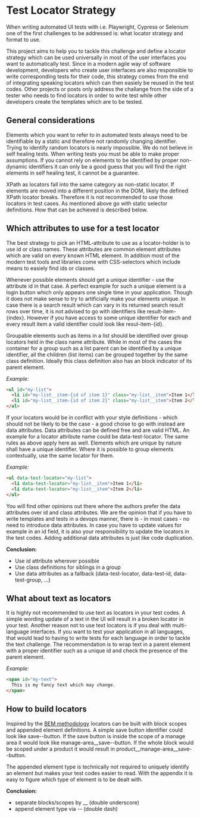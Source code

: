 # Test Locator Strategy

When writing automated UI tests with i.e. Playwright, Cypress or Selenium one of the first challenges to be addressed is: what locator strategy and format to use.

This project aims to help you to tackle this challenge and define a locator strategy which can be used universally in most of the user interfaces you want to automatically test.
Since in a modern agile way of software development, developers who create user interfaces are also responsible to write corresponding tests for their code, this strategy comes from the end of integrating speaking locators which can then easiely be reused in the test codes. Other projects or posts only address the challange from the side of a tester who needs to find locators in order to write test while other developers create the templates which are to be tested.

## General considerations
Elements which you want to refer to in automated tests always need to be identifiable by a static and therefore not randomly changing identifier. Trying to identify random locators is nearly impossible. We do not believe in self healing tests. When writing tests you must be able to make proper assumptions. If you cannot rely on elements to be identified by proper non-dynamic identifiers it can only be a good guess that you will find the right elements in self healing test, it cannot be a guarantee.

XPath as locators fall into the same category as non-static locator. If elements are moved into a different position in the DOM, likely the defined XPath locator breaks. Therefore it is not recommended to use those locators in test cases. As mentioned above go with static selector definitions. How that can be achieved is described below.

## Which attributes to use for a test locator
The best strategy to pick an HTML-attribute to use as a locator-holder is to use id or class names. These attributes are common element attributes which are valid on every known HTML element. In addition most of the modern test tools and libraries come with CSS-selectors which include means to easiely find ids or classes.

Whenever possible elements should get a unique identifier - use the attribute id in that case. A perfect example for such a unique element is a login button which only appears one single time in your application. Though it does not make sense to try to artificially make your elements unique. In case there is a search result which can vary in its returned search result rows over time, it is not advised to go with identifiers like result-item-{index}. However if you have access to some unique identifier for each and every result item a valid identifier could look like resul-item-{id}.

Groupable elements such as items in a list should be identified over group locators held in the class name attribute. While in most of the cases the container for a group such as a list parent can be identified by a unique identifier, all the children (list items) can be grouped together by the same class definition. Ideally this class definition also has an block indicator of its parent element.

_Example:_
```html
<ul id="my-list">
  <li id="my-list__item-{id of item 1}" class="my-list__item">Item 1</li>
  <li id="my-list__item-{id of item 2}" class="my-list__item">Item 2</li>
</ul>
```

If your locators would be in conflict with your style definitions - which should not be likely to be the case - a good choise to go with instead are data attributes. Data attributes can be defined free and are valid HTML. An example for a locator attribute name could be data-test-locator. The same rules as above apply here as well. Elements which are unique by nature shall have a unique identifier. Where it is possible to group elements contextually, use the same locator for them.
 
_Example:_
```html
<ul data-test-locator="my-list">
  <li data-test-locator="my-list__item">Item 1</li>
  <li data-test-locator="my-list__item">Item 2</li>
</ul>
```

You will find other opinions out there where the authors prefer the data attributes over id and class attributes. We are the opinion that if you have to write templates and tests in a devops manner, there is - in most cases - no need to introduce data attributes. In case you have to update values for example in an id field, it is also your responsibility to update the locators in the test codes. Adding additional data attributes is just like code duplication.

**Conclusion:**
* Use id attribute wherever possible
* Use class definitions for siblings in a group
* Use data attributes as a fallback (data-test-locator, data-test-id, data-test-group, ...)

## What about text as locators
It is highly not recommended to use text as locators in your test codes. A simple wording update of a text in the UI will result in a broken locator in your test. Another reason not to use text locators is if you deal with multi-language interfaces. If you want to test your application in all languages, that would lead to having to write tests for each language in order to tackle the text challenge. The recommendation is to wrap text in a parent element with a proper identifier such as a unique id and check the presence of the parent element.

_Example:_
```html
<span id="my-text">
  This is my fancy text which may change.
</span>
```

## How to build locators
Inspired by the [BEM methodology](http://getbem.com/) locators can be built with block scopes and appended element definitions.
A simple save button identifier could look like save--button. If the save button is inside the scope of a manage area it would look like manage-area__save--button. If the whole block would be scoped under a product it would result in product__manage-area__save--button.

The appended element type is technically not required to uniquely identify an element but makes your test codes easier to read. With the appendix it is easy to figure which type of element is to be dealt with.

**Conclusion:**
* separate blocks/scopes by __ (double underscore)
* append element type via -- (double dash)

